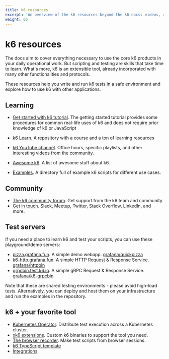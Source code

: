 ```yaml
---
title: k6 resources
excerpt: 'An overview of the k6 resources beyond the k6 docs: videos, repositories, test servers, courses, and more'
weight: 05
---
```


# k6 resources

The docs aim to cover everything necessary to use the core k6 products in your daily operational work.
But scripting and testing are skills that take time to learn.
What's more, k6 is an extensible tool, already incorporated with many other functionalities and protocols.

These resources help you write and run k6 tests in a safe environment and explore how to use k6 with other applications.

## Learning

- [Get started with k6 tutorial](https://grafana.com/docs/k6/<K6_VERSION>/examples/get-started-with-k6). The getting started tutorial provides some procedures for common real-life uses of k6 and does not require prior knowledge of k6 or JavaScript

- [k6 Learn](https://github.com/grafana/k6-learn). A repository with a course and a ton of learning resources
- [k6 YouTube channel](https://www.youtube.com/c/k6test/playlists). Office hours, specific playlists, and other interesting videos from the community.
- [Awesome k6](https://github.com/grafana/awesome-k6). A list of awesome stuff about k6.
- [Examples](https://github.com/grafana/k6/tree/master/examples). A directory full of example k6 scripts for different use cases.

## Community

- [The k6 community forum](https://community.grafana.com/). Get support from the k6 team and community.
- [Get in touch](https://k6.io/community/#join-the-conversation). Slack, Meetup, Twitter, Stack Overflow, LinkedIn, and more.

## Test servers

If you need a place to learn k6 and test your scripts, you can use these playground/demo servers:

- [pizza.grafana.fun](https://pizza.grafana.fun/). A simple demo webapp. [grafana/quickpizza](https://github.com/grafana/quickpizza)
- [k6-http.grafana.fun](https://k6-http.grafana.fun). A simple HTTP Request & Response Service. [grafana/httpbin](https://github.com/grafana/httpbin)
- [grpcbin.test.k6.io](https://grpcbin.test.k6.io/). A simple gRPC Request & Response Service. [grafana/k6-grpcbin](https://github.com/grafana/k6-grpcbin)

Note that these are shared testing environments - please avoid high-load tests. Alternatively, you can deploy and host them on your infrastructure and run the examples in the repository.

## k6 + your favorite tool

- [Kubernetes Operator](https://k6.io/blog/running-distributed-tests-on-k8s/). Distribute test execution across a Kubernetes cluster.
- [xk6 extensions](https://grafana.com/docs/k6/<K6_VERSION>/extensions). Custom k6 binaries to support the tool you need.
- [The browser recorder](https://grafana.com/docs/k6/<K6_VERSION>/using-k6/test-authoring/create-tests-from-recordings/using-the-browser-recorder). Make test scripts from browser sessions.
- [k6 TypeScript template](https://github.com/grafana/k6-template-typescript)
- [Integrations](https://grafana.com/docs/k6/<K6_VERSION>/misc/integrations)
